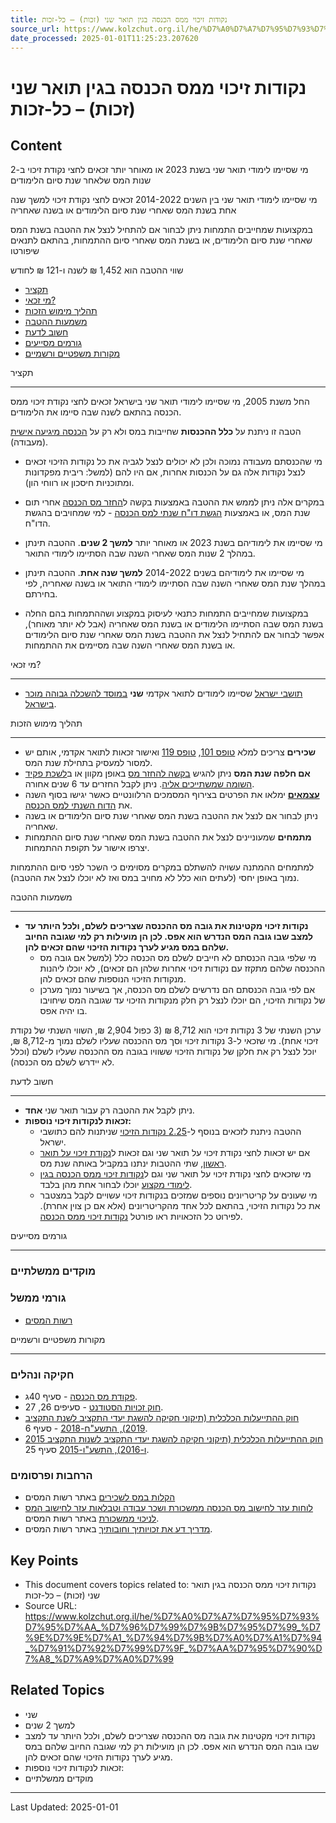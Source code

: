 ```yaml
---
title: נקודות זיכוי ממס הכנסה בגין תואר שני (זכות) – כל-זכות
source_url: https://www.kolzchut.org.il/he/%D7%A0%D7%A7%D7%95%D7%93%D7%95%D7%AA_%D7%96%D7%99%D7%9B%D7%95%D7%99_%D7%9E%D7%9E%D7%A1_%D7%94%D7%9B%D7%A0%D7%A1%D7%94_%D7%91%D7%92%D7%99%D7%9F_%D7%AA%D7%95%D7%90%D7%A8_%D7%A9%D7%A0%D7%99
date_processed: 2025-01-01T11:25:23.207620
---
```

# נקודות זיכוי ממס הכנסה בגין תואר שני (זכות) – כל-זכות

## Content
מי שסיימו לימודי תואר שני בשנת 2023 או מאוחר יותר זכאים לחצי נקודת זיכוי ב-2 שנות המס שלאחר שנת סיום הלימודים

מי שסיימו לימודי תואר שני בין השנים 2014-2022 זכאים לחצי נקודת זיכוי למשך שנה אחת בשנת המס שאחרי שנת סיום הלימודים או בשנה שאחריה

במקצועות שמחייבים התמחות ניתן לבחור אם להתחיל לנצל את ההטבה בשנת המס שאחרי שנת סיום הלימודים, או בשנת המס שאחרי סיום ההתמחות, בהתאם לתנאים שיפורטו

שווי ההטבה הוא 1,452 ₪ לשנה ו-121 ₪ לחודש

*   [תקציר](#.D7.AA.D7.A7.D7.A6.D7.99.D7.A8)
*   [מי זכאי?](#.D7.9E.D7.99_.D7.96.D7.9B.D7.90.D7.99.3F)
*   [תהליך מימוש הזכות](#.D7.AA.D7.94.D7.9C.D7.99.D7.9A_.D7.9E.D7.99.D7.9E.D7.95.D7.A9_.D7.94.D7.96.D7.9B.D7.95.D7.AA)
*   [משמעות ההטבה](#.D7.9E.D7.A9.D7.9E.D7.A2.D7.95.D7.AA_.D7.94.D7.94.D7.98.D7.91.D7.94)
*   [חשוב לדעת](#.D7.97.D7.A9.D7.95.D7.91_.D7.9C.D7.93.D7.A2.D7.AA)
*   [גורמים מסייעים](#.D7.92.D7.95.D7.A8.D7.9E.D7.99.D7.9D_.D7.9E.D7.A1.D7.99.D7.99.D7.A2.D7.99.D7.9D)
*   [מקורות משפטיים ורשמיים](#.D7.9E.D7.A7.D7.95.D7.A8.D7.95.D7.AA_.D7.9E.D7.A9.D7.A4.D7.98.D7.99.D7.99.D7.9D_.D7.95.D7.A8.D7.A9.D7.9E.D7.99.D7.99.D7.9D)

תקציר
- ----

החל משנת 2005, מי שסיימו לימודי תואר שני בישראל זכאים לחצי נקודת זיכוי ממס הכנסה בהתאם לשנה שבה סיימו את הלימודים.

הטבה זו ניתנת על **כלל ההכנסות** שחייבות במס ולא רק על [הכנסה מיגיעה אישית](/he/%D7%94%D7%9B%D7%A0%D7%A1%D7%94_%D7%9E%D7%99%D7%92%D7%99%D7%A2%D7%94_%D7%90%D7%99%D7%A9%D7%99%D7%AA "הכנסה מיגיעה אישית") (מעבודה).

*   מי שהכנסתם מעבודה נמוכה ולכן לא יכולים לנצל לגביה את כל נקודות הזיכוי זכאים לנצל נקודות אלה גם על הכנסות אחרות, אם היו להם (למשל: ריבית מפקדונות ומתוכניות חיסכון או רווחי הון).
*   במקרים אלה ניתן לממש את ההטבה באמצעות בקשה ל[החזר מס הכנסה](/he/%D7%94%D7%97%D7%96%D7%A8_%D7%9E%D7%A1_%D7%94%D7%9B%D7%A0%D7%A1%D7%94 "החזר מס הכנסה") אחרי תום שנת המס, או באמצעות [הגשת דו"ח שנתי למס הכנסה](/he/%D7%94%D7%92%D7%A9%D7%AA_%D7%93%D7%95%22%D7%97_%D7%A9%D7%A0%D7%AA%D7%99_%D7%9C%D7%9E%D7%A1_%D7%94%D7%9B%D7%A0%D7%A1%D7%94 "הגשת דו\"ח שנתי למס הכנסה") - למי שמחויבים בהגשת הדו"ח.

*   מי שסיימו את לימודיהם בשנת 2023 או מאוחר יותר **למשך 2 שנים**. ההטבה תינתן במהלך 2 שנות המס שאחרי השנה שבה הסתיימו לימודי התואר.
*   מי שסיימו את לימודיהם בשנים 2014-2022 **למשך שנה אחת**. ההטבה תינתן במהלך שנת המס שאחרי השנה שבה הסתיימו לימודי התואר או בשנה שאחריה, לפי בחירתם.
*   במקצועות שמחייבים התמחות כתנאי לעיסוק במקצוע ושההתמחות בהם החלה בשנת המס שבה הסתיימו הלימודים או בשנת המס שאחריה (אבל לא יותר מאוחר), אפשר לבחור אם להתחיל לנצל את ההטבה בשנת המס שאחרי שנת סיום הלימודים או בשנת המס שאחרי השנה שבה מסיימים את ההתמחות.

מי זכאי?
- -------

*   [תושבי ישראל](/he/%D7%AA%D7%95%D7%A9%D7%91_%D7%99%D7%A9%D7%A8%D7%90%D7%9C "תושב ישראל") שסיימו לימודים לתואר אקדמי **שני** [במוסד להשכלה גבוהה מוכר בישראל](/he/%D7%9E%D7%95%D7%A1%D7%93%D7%95%D7%AA_%D7%9E%D7%95%D7%9B%D7%A8%D7%99%D7%9D_%D7%9C%D7%94%D7%A9%D7%9B%D7%9C%D7%94_%D7%92%D7%91%D7%95%D7%94%D7%94 "מוסדות מוכרים להשכלה גבוהה").

תהליך מימוש הזכות
- ----------------

*   **שכירים** צריכים למלא [טופס 101](/he/%D7%98%D7%95%D7%A4%D7%A1_101 "טופס 101"), [טופס 119](https://www.gov.il/BlobFolder/service/itc119/he/Service_Pages_Income_tax_itc119n.pdf) ואישור זכאות לתואר אקדמי, אותם יש למסור למעסיק בתחילת שנת המס.
*   **אם חלפה שנת המס** ניתן להגיש [בקשה להחזר מס](/he/%D7%94%D7%97%D7%96%D7%A8_%D7%9E%D7%A1_%D7%94%D7%9B%D7%A0%D7%A1%D7%94 "החזר מס הכנסה") באופן מקוון או ב[לשכת פקיד השומה שמשתייכים אליה](https://www.gov.il/apps/taxes/taxes/#/kabalat-kahal/he). ניתן לקבל החזרים עד 6 שנים אחורה.
*   **[עצמאים](/he/%D7%A2%D7%95%D7%91%D7%93%D7%99%D7%9D_%D7%A2%D7%A6%D7%9E%D7%90%D7%99%D7%9D "עובדים עצמאים")** ימלאו את הפרטים בצירוף המסמכים הרלוונטיים כאשר יגישו בסוף השנה את [הדוח השנתי למס הכנסה](/he/%D7%94%D7%92%D7%A9%D7%AA_%D7%93%D7%95%22%D7%97_%D7%A9%D7%A0%D7%AA%D7%99_%D7%9C%D7%9E%D7%A1_%D7%94%D7%9B%D7%A0%D7%A1%D7%94 "הגשת דו\"ח שנתי למס הכנסה").
*   ניתן לבחור אם לנצל את ההטבה בשנת המס שאחרי שנת סיום הלימודים או בשנה שאחריה.
*   **מתמחים** שמעוניינים לנצל את ההטבה בשנת המס שאחרי שנת סיום ההתמחות יצרפו אישור על תקופת ההתמחות.

למתמחים ההמתנה עשויה להשתלם במקרים מסוימים כי השכר לפני סיום ההתמחות נמוך באופן יחסי (לעתים הוא כלל לא מחויב במס ואז לא יוכלו לנצל את ההטבה).

משמעות ההטבה
- -----------

*   **נקודות זיכוי מקטינות את גובה מס ההכנסה שצריכים לשלם, ולכל היותר עד למצב שבו גובה המס הנדרש הוא אפס. לכן הן מועילות רק למי שגובה החיוב שלהם במס מגיע לערך נקודות הזיכוי שהם זכאים להן.**
    *   מי שלפי גובה הכנסתם לא חייבים לשלם מס הכנסה כלל (למשל אם גובה מס ההכנסה שלהם מתקזז עם נקודות זיכוי אחרות שלהן הם זכאים), לא יוכלו ליהנות מנקודות הזיכוי הנוספות שהם זכאים להן.
    *   אם לפי גובה הכנסתם הם נדרשים לשלם מס הכנסה, אך בשיעור נמוך מערכן של נקודות הזיכוי, הם יוכלו לנצל רק חלק מנקודות הזיכוי עד שגובה המס שיחויבו בו יהיה אפס.

ערכן השנתי של 3 נקודות זיכוי הוא 8,712 ₪ (3 כפול 2,904 ₪, השווי השנתי של נקודת זיכוי אחת). מי שזכאי ל-3 נקודות זיכוי וסך מס ההכנסה שעליו לשלם נמוך מ-8,712 ₪, יוכל לנצל רק את חלקן של נקודות הזיכוי ששוויו בגובה מס ההכנסה שעליו לשלם (וכלל לא יידרש לשלם מס הכנסה).

חשוב לדעת
- --------

*   ניתן לקבל את ההטבה רק עבור תואר שני **אחד**.
*   **זכאות לנקודות זיכוי נוספות:**
    *   ההטבה ניתנת לזכאים בנוסף ל-[2.25 נקודות הזיכוי](/he/%D7%A0%D7%A7%D7%95%D7%93%D7%95%D7%AA_%D7%96%D7%99%D7%9B%D7%95%D7%99_%D7%9E%D7%9E%D7%A1_%D7%94%D7%9B%D7%A0%D7%A1%D7%94_%D7%9C%D7%AA%D7%95%D7%A9%D7%91_%D7%99%D7%A9%D7%A8%D7%90%D7%9C "נקודות זיכוי ממס הכנסה לתושב ישראל") שניתנות להם כתושבי ישראל.
    *   אם יש זכאות לחצי נקודת זיכוי על תואר שני וגם זכאות ל[נקודת זיכוי על תואר ראשון](/he/%D7%A0%D7%A7%D7%95%D7%93%D7%95%D7%AA_%D7%96%D7%99%D7%9B%D7%95%D7%99_%D7%9E%D7%9E%D7%A1_%D7%94%D7%9B%D7%A0%D7%A1%D7%94_%D7%91%D7%92%D7%99%D7%9F_%D7%AA%D7%95%D7%90%D7%A8_%D7%A8%D7%90%D7%A9%D7%95%D7%9F "נקודות זיכוי ממס הכנסה בגין תואר ראשון"), שתי ההטבות ינתנו במקביל באותה שנת מס.
    *   מי שזכאים לחצי נקודת זיכוי על תואר שני וגם ל[נקודות זיכוי ממס הכנסה בגין לימודי מקצוע](/he/%D7%A0%D7%A7%D7%95%D7%93%D7%95%D7%AA_%D7%96%D7%99%D7%9B%D7%95%D7%99_%D7%9E%D7%9E%D7%A1_%D7%94%D7%9B%D7%A0%D7%A1%D7%94_%D7%91%D7%92%D7%99%D7%9F_%D7%9C%D7%99%D7%9E%D7%95%D7%93%D7%99_%D7%9E%D7%A7%D7%A6%D7%95%D7%A2 "נקודות זיכוי ממס הכנסה בגין לימודי מקצוע") יוכלו לבחור אחת מהן בלבד.
    *   מי שעונים על קריטריונים נוספים שמזכים בנקודות זיכוי עשויים לקבל במצטבר את כל נקודות הזיכוי, בהתאם לכל אחד מהקריטריונים (אלא אם כן צוין אחרת). לפירוט כל הזכאויות ראו פורטל [נקודות זיכוי ממס הכנסה](/he/%D7%A0%D7%A7%D7%95%D7%93%D7%95%D7%AA_%D7%96%D7%99%D7%9B%D7%95%D7%99_%D7%9E%D7%9E%D7%A1_%D7%94%D7%9B%D7%A0%D7%A1%D7%94 "נקודות זיכוי ממס הכנסה").

גורמים מסייעים
- -------------

### מוקדים ממשלתיים

### גורמי ממשל

*   [רשות המסים](/he/%D7%A8%D7%A9%D7%95%D7%AA_%D7%94%D7%9E%D7%A1%D7%99%D7%9D "רשות המסים")

מקורות משפטיים ורשמיים
- ---------------------

### חקיקה ונהלים

*   [פקודת מס הכנסה](https://www.nevo.co.il/law_html/law01/255_001.htm#Seif68) - סעיף 40ג.
*   [חוק זכויות הסטודנט](/he/%D7%97%D7%95%D7%A7_%D7%96%D7%9B%D7%95%D7%99%D7%95%D7%AA_%D7%94%D7%A1%D7%98%D7%95%D7%93%D7%A0%D7%98 "חוק זכויות הסטודנט") - סעיפים 26, 27.
*   [חוק ההתייעלות הכלכלית (תיקוני חקיקה להשגת יעדי התקציב לשנת התקציב 2019), התשע"ח-2018](https://www.nevo.co.il/law_word/law14/law-2713.pdf) - סעיף 6.
*   [חוק ההתייעלות הכלכלית (תיקוני חקיקה להשגת יעדי התקציב לשנות התקציב 2015 ו-2016), התשע"ו-2015](http://fs.knesset.gov.il//20/law/20_lsr_316719.pdf) סעיף 25.

### הרחבות ופרסומים

*   [הקלות במס לשכירים](https://www.gov.il/he/departments/guides/income-tax-guide-for--tax-relief-and-tax-coordination) באתר רשות המסים
*   [לוחות עזר לחישוב מס הכנסה ממשכורת ושכר עבודה וטבלאות עזר לחישוב המס לניכוי ממשכורת](https://www.gov.il/he/departments/general/income-tax-monthly-deductions-booklet) באתר רשות המסים.
*   [מדריך דע את זכויותיך וחובותיך](https://www.gov.il/he/Departments/General/income-tax-guide-knowyourright) באתר רשות המסים.

## Key Points

- This document covers topics related to: נקודות זיכוי ממס הכנסה בגין תואר שני (זכות) – כל-זכות
- Source URL: https://www.kolzchut.org.il/he/%D7%A0%D7%A7%D7%95%D7%93%D7%95%D7%AA_%D7%96%D7%99%D7%9B%D7%95%D7%99_%D7%9E%D7%9E%D7%A1_%D7%94%D7%9B%D7%A0%D7%A1%D7%94_%D7%91%D7%92%D7%99%D7%9F_%D7%AA%D7%95%D7%90%D7%A8_%D7%A9%D7%A0%D7%99

## Related Topics

- שני
- למשך 2 שנים
- נקודות זיכוי מקטינות את גובה מס ההכנסה שצריכים לשלם, ולכל היותר עד למצב שבו גובה המס הנדרש הוא אפס. לכן הן מועילות רק למי שגובה החיוב שלהם במס מגיע לערך נקודות הזיכוי שהם זכאים להן.
- זכאות לנקודות זיכוי נוספות:
- מוקדים ממשלתיים

---

Last Updated: 2025-01-01